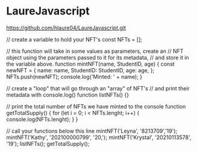 # LaureJavascript
https://github.com/hlaure04/LaureJavascript.git

// create a variable to hold your NFT's
const NFTs = [];

// this function will take in some values as parameters, create an
// NFT object using the parameters passed to it for its metadata,
// and store it in the variable above.
function mintNFT(name, StudentID, age) {
  const newNFT = {
    name: name,
    StudentID: StudentID,
    age: age,
  };
  NFTs.push(newNFT);
  console.log('Minted: ' + name);
}

// create a "loop" that will go through an "array" of NFT's
// and print their metadata with console.log()
function listNFTs() {}

// print the total number of NFTs we have minted to the console
function getTotalSupply() {
  for (let i = 0; i < NFTs.lenght; i++) {
    console.log(NFTs.lenght);
  }
}

// call your functions below this line
mintNFT('Leyna', '8213709','19');
mintNFT('Kathy', '202100000799', '20,');
mintNFT('Krystal', '20210113578', '19');
listNFTs();
getTotalSupply();
